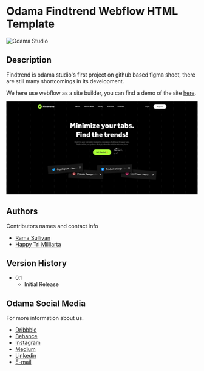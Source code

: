 # Odama Findtrend Webflow HTML Template

![Odama Studio](https://odama.io/assets/images/logo_studio.svg)

## Description

Findtrend is odama studio's first project on github based figma shoot, there are still many shortcomings in its development.

We here use webflow as a site builder, you can find a demo of the site [here](https://findtrend.webflow.io/).

![babyboo preview](findtrend.jpg)


## Authors

Contributors names and contact info

- [Rama Sullivan](https://www.linkedin.com/in/aezo27/)
- [Happy Tri Milliarta](https://dribbble.com/milliarta)

## Version History

<!-- - 0.2
  - Various bug fixes and optimizations
  - See [commit change](https://gitlab.com/odama/babyboo/-/commits/main) -->
- 0.1
  - Initial Release

## Odama Social Media

For more information about us.

- [Dribbble](https://dribbble.com/odamastudio)
- [Behance](https://www.behance.net/odamastudio)
- [Instagram](https://www.instagram.com/odamastudio/)
- [Medium](https://medium.com/odama)
- [Linkedin](https://www.linkedin.com/company/odamastudio)
- [E-mail](mailto:hellodama@gmail.com)

